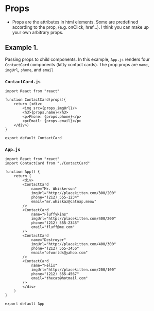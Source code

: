 # Props

* Props are the attributes in html elements. Some are predefined according to the prop, (e.g. onClick, href...). I think you can make up your own arbitrary props.

## Example 1.
Passing props to child components. In this example, `App.js` renders four `ContactCard` components (kitty contact cards). The prop props are `name`, `imgUrl`, `phone`, and `email`

### `ContactCard.js`
```
import React from "react"

function ContactCard(props){
    return (<div>
        <img src={props.imgUrl}/>
        <h3>{props.name}</h3>
        <p>Phone: {props.phone}</p>
        <p>Email: {props.email}</p>
    </div>)
}

export default ContactCard
```
### `App.js`
```
import React from "react"
import ContactCard from "./ContactCard"

function App() {
    return (
        <div>
        <ContactCard
            name="Mr. Whiskerson"
            imgUrl="http://placekitten.com/300/200"
            phone="(212) 555-1234"
            email="mr.whiskaz@catnap.meow"
        />
        <ContactCard
            name="Fluffykins"
            imgUrl="http://placekitten.com/400/200"
            phone="(212) 555-2345"
            email="fluff@me.com"
        />
        <ContactCard
            name="Destroyer"
            imgUrl="http://placekitten.com/400/300"
            phone="(212) 555-3456"
            email="ofworlds@yahoo.com"
        />
        <ContactCard
            name="Felix"
            imgUrl="http://placekitten.com/200/100"
            phone="(212) 555-4567"
            email="thecat@hotmail.com"
        />
        </div>
    )
}

export default App
```
